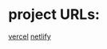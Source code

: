 # project URLs:
[vercel](https://cart-redux-lac.vercel.app/)
[netlify](https://cart-redux-dev.netlify.app/)
